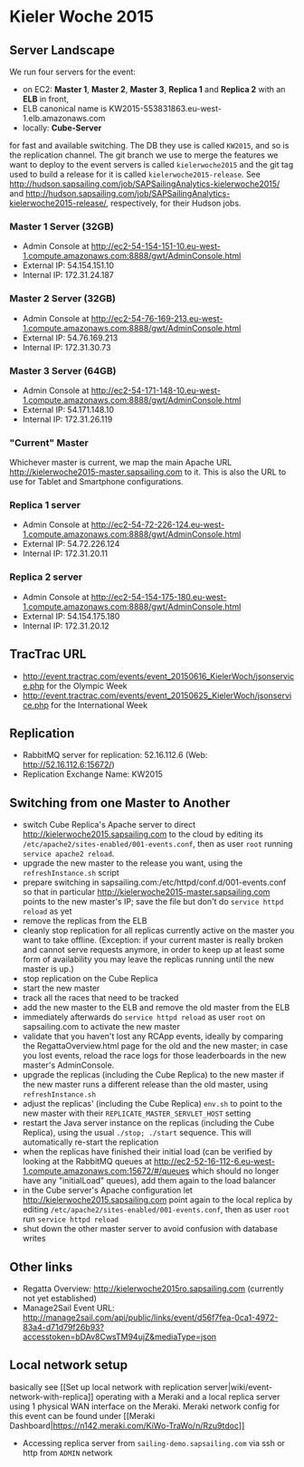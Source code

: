 # Kieler Woche 2015

## Server Landscape

We run four servers for the event:
- on EC2: **Master 1**, **Master 2**, **Master 3**, **Replica 1** and **Replica 2** with an **ELB** in front,
- ELB canonical name is KW2015-553831863.eu-west-1.elb.amazonaws.com
- locally: **Cube-Server**

for fast and available switching. The DB they use is called `KW2015`, and so is the replication channel. The git branch we use to merge the features we want to deploy to the event servers is called `kielerwoche2015` and the git tag used to build a release for it is called `kielerwoche2015-release`. See http://hudson.sapsailing.com/job/SAPSailingAnalytics-kielerwoche2015/ and http://hudson.sapsailing.com/job/SAPSailingAnalytics-kielerwoche2015-release/, respectively, for their Hudson jobs.

### Master 1 Server (32GB)
- Admin Console at http://ec2-54-154-151-10.eu-west-1.compute.amazonaws.com:8888/gwt/AdminConsole.html
- External IP: 54.154.151.10
- Internal IP: 172.31.24.187

### Master 2 Server (32GB)
- Admin Console at http://ec2-54-76-169-213.eu-west-1.compute.amazonaws.com:8888/gwt/AdminConsole.html
- External IP: 54.76.169.213
- Internal IP: 172.31.30.73

### Master 3 Server (64GB)
- Admin Console at http://ec2-54-171-148-10.eu-west-1.compute.amazonaws.com:8888/gwt/AdminConsole.html
- External IP: 54.171.148.10
- Internal IP: 172.31.26.119

### "Current" Master
Whichever master is current, we map the main Apache URL http://kielerwoche2015-master.sapsailing.com to it. This is also the URL to use for Tablet and Smartphone configurations.

### Replica 1 server
- Admin Console at http://ec2-54-72-226-124.eu-west-1.compute.amazonaws.com:8888/gwt/AdminConsole.html
- External IP: 54.72.226.124
- Internal IP: 172.31.20.11

### Replica 2 server
- Admin Console at http://ec2-54-154-175-180.eu-west-1.compute.amazonaws.com:8888/gwt/AdminConsole.html
- External IP: 54.154.175.180
- Internal IP: 172.31.20.12

## TracTrac URL
- http://event.tractrac.com/events/event_20150616_KielerWoch/jsonservice.php for the Olympic Week
- http://event.tractrac.com/events/event_20150625_KielerWoch/jsonservice.php for the International Week

## Replication
- RabbitMQ server for replication: 52.16.112.6 (Web: http://52.16.112.6:15672/)
- Replication Exchange Name: KW2015

## Switching from one Master to Another
 - switch Cube Replica's Apache server to direct http://kielerwoche2015.sapsailing.com to the cloud by editing its `/etc/apache2/sites-enabled/001-events.conf`, then as user `root` running `service apache2 reload`.
 - upgrade the new master to the release you want, using the `refreshInstance.sh` script
 - prepare switching in sapsailing.com:/etc/httpd/conf.d/001-events.conf so that in particular http://kielerwoche2015-master.sapsailing.com points to the new master's IP; save the file but don't do `service httpd reload` as yet
 - remove the replicas from the ELB
 - cleanly stop replication for all replicas currently active on the master you want to take offline. (Exception: if your current master is really broken and cannot serve requests anymore, in order to keep up at least some form of availability you may leave the replicas running until the new master is up.)
 - stop replication on the Cube Replica
 - start the new master
 - track all the races that need to be tracked
 - add the new master to the ELB and remove the old master from the ELB
 - immediately afterwards do `service httpd reload` as user `root` on sapsailing.com to activate the new master
 - validate that you haven't lost any RCApp events, ideally by comparing the RegattaOverview.html page for the old and the new master; in case you lost events, reload the race logs for those leaderboards in the new master's AdminConsole.
 - upgrade the replicas (including the Cube Replica) to the new master if the new master runs a different release than the old master, using `refreshInstance.sh`
 - adjust the replicas' (including the Cube Replica) `env.sh` to point to the new master with their `REPLICATE_MASTER_SERVLET_HOST` setting
 - restart the Java server instance on the replicas (including the Cube Replica), using the usual `./stop; ./start` sequence. This will automatically re-start the replication
 - when the replicas have finished their initial load (can be verified by looking at the RabbitMQ queues at http://ec2-52-16-112-6.eu-west-1.compute.amazonaws.com:15672/#/queues which should no longer have any "initialLoad" queues), add them again to the load balancer
 - in the Cube server's Apache configuration let http://kielerwoche2015.sapsailing.com point again to the local replica by editing `/etc/apache2/sites-enabled/001-events.conf`, then as user `root` run `service httpd reload`
 - shut down the other master server to avoid confusion with database writes

## Other links
- Regatta Overview: http://kielerwoche2015ro.sapsailing.com (currently not yet established)
- Manage2Sail Event URL: http://manage2sail.com/api/public/links/event/d56f7fea-0ca1-4972-83a4-d71d79f26b93?accesstoken=bDAv8CwsTM94ujZ&mediaType=json

## Local network setup
basically see [[Set up local network with replication server|wiki/event-network-with-replica]] operating with a Meraki and a local replica server using 1 physical WAN interface on the Meraki. Meraki network config for this event can be found under [[Meraki Dashboard|https://n142.meraki.com/KiWo-TraWo/n/Rzu9tdoc]]

- Accessing replica server from `sailing-demo.sapsailing.com` via ssh or http from `ADMIN` network